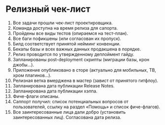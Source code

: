 # Релизный чек-лист
1. Все задачи прошли чек-лист проектировщика.
2. Команда доступна на время релиза для сапорта.
3. Пройдены все виды тестов (опираемся на тест-план).
4. Все баги пофикшены (или согласован их пропуск).
5. Билд соответствует принятой нейминг конвенции.
6. Бекапы базы и всех важных данных продакшена в порядке.
7. Релиз проводится по утвержденному деплоймент гайду.
8. Запланированы post-deployment скрипты (миграции базы, крон джобы...).
9. Приложение опубликовано в сторе (актуально для мобильных, ТВ, хром плагинов...).
10. Релизная ветка вмерджена в мастер (завист от принятого гитфлоу).
11. Запланирована дата публикации Release Notes.
12. Запланирована дата публикации хэлпа.
13. Фиче-флаги описаны.
14. Саппорт получил: список потенциальных вопросов от пользователей, ссылку на раздел «Помощь» и список фиче-флагов).
15. Все заинтересованные лица дали добро (установить заинтересованных лиц). Согласована дата релиза.